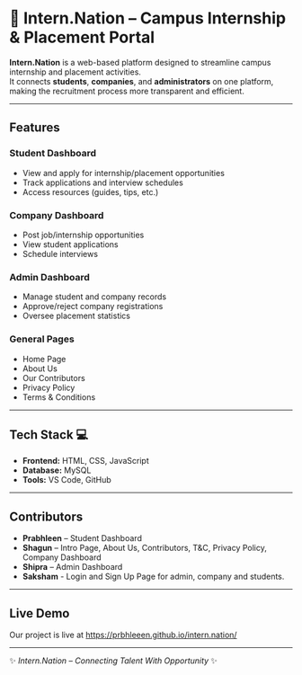 # 💼 Intern.Nation – Campus Internship & Placement Portal

**Intern.Nation** is a web-based platform designed to streamline campus internship and placement activities.  
It connects **students**, **companies**, and **administrators** on one platform, making the recruitment process more transparent and efficient.  

---

## Features  

### Student Dashboard  
- View and apply for internship/placement opportunities  
- Track applications and interview schedules  
- Access resources (guides, tips, etc.)  

### Company Dashboard  
- Post job/internship opportunities  
- View student applications  
- Schedule interviews  

### Admin Dashboard  
- Manage student and company records  
- Approve/reject company registrations  
- Oversee placement statistics  

### General Pages  
- Home Page  
- About Us  
- Our Contributors  
- Privacy Policy  
- Terms & Conditions  

---

## Tech Stack  💻

- **Frontend:** HTML, CSS, JavaScript  
- **Database:** MySQL  
- **Tools:** VS Code, GitHub  

---

## Contributors  

- **Prabhleen** – Student Dashboard
- **Shagun** – Intro Page, About Us, Contributors, T&C, Privacy Policy, Company Dashboard  
- **Shipra** – Admin Dashboard 
- **Saksham** - Login and Sign Up Page for admin, company and students.

---

## Live Demo
Our project is live at https://prbhleeen.github.io/intern.nation/

---

✨ *Intern.Nation – Connecting Talent With Opportunity* ✨
